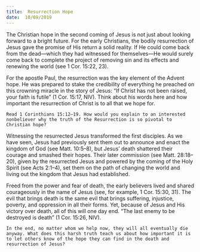 ```yaml
---
title:  Resurrection Hope
date:  10/09/2019
---
```


The Christian hope in the second coming of Jesus is not just about looking forward to a bright future. For the early Christians, the bodily resurrection of Jesus gave the promise of His return a solid reality. If He could come back from the dead—which they had witnessed for themselves—He would surely come back to complete the project of removing sin and its effects and renewing the world (see 1 Cor. 15:22, 23).

For the apostle Paul, the resurrection was the key element of the Advent hope. He was prepared to stake the credibility of everything he preached on this crowning miracle in the story of Jesus: “If Christ has not been raised, your faith is futile” (1 Cor. 15:17, NIV). Think about his words here and how important the resurrection of Christ is to all that we hope for.

`Read 1 Corinthians 15:12–19. How would you explain to an interested nonbeliever why the truth of the Resurrection is so pivotal to Christian hope?`

Witnessing the resurrected Jesus transformed the first disciples. As we have seen, Jesus had previously sent them out to announce and enact the kingdom of God (see Matt. 10:5–8), but Jesus’ death shattered their courage and smashed their hopes. Their later commission (see Matt. 28:18–20), given by the resurrected Jesus and powered by the coming of the Holy Spirit (see Acts 2:1–4), set them on the path of changing the world and living out the kingdom that Jesus had established.

Freed from the power and fear of death, the early believers lived and shared courageously in the name of Jesus (see, for example, 1 Cor. 15:30, 31). The evil that brings death is the same evil that brings suffering, injustice, poverty, and oppression in all their forms. Yet, because of Jesus and His victory over death, all of this will one day end. “The last enemy to be destroyed is death” (1 Cor. 15:26, NIV).

`In the end, no matter whom we help now, they will all eventually die anyway. What does this harsh truth teach us about how important it is to let others know of the hope they can find in the death and resurrection of Jesus?`